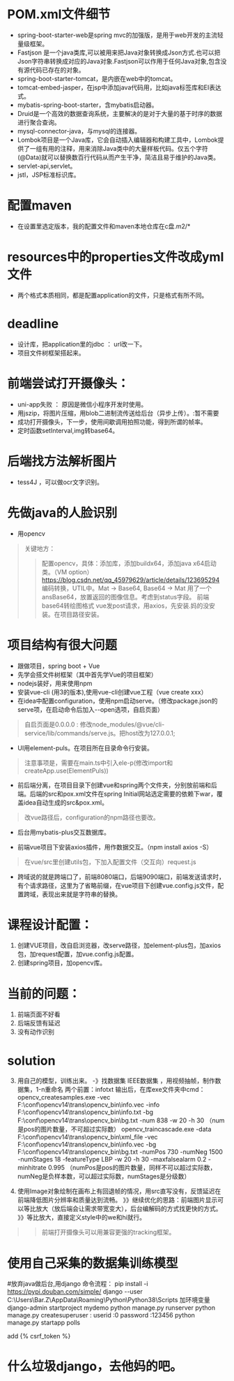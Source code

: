 # POM.xml文件细节
* spring-boot-starter-web是spring mvc的加强版，是用于web开发的主流轻量级框架。  
* Fastjson 是一个java类库,可以被用来把Java对象转换成Json方式.也可以把Json字符串转换成对应的Java对象.Fastjson可以作用于任何Java对象,包含没有源代码已存在的对象。  
* spring-boot-starter-tomcat，是内嵌在web中的tomcat。  
* tomcat-embed-jasper，在jsp中添加java代码用，比如java标签库和EI表达式。  
* mybatis-spring-boot-starter，含mybatis启动器。  
* Druid是一个高效的数据查询系统，主要解决的是对于大量的基于时序的数据进行聚合查询。  
* mysql-connector-java，与mysql的连接器。  
* Lombok项目是一个Java库，它会自动插入编辑器和构建工具中，Lombok提供了一组有用的注释，用来消除Java类中的大量样板代码。仅五个字符(@Data)就可以替换数百行代码从而产生干净，简洁且易于维护的Java类。    
* servlet-api,servlet。
* jstl，JSP标准标识库。

# 配置maven
* 在设置里选定版本，我的配置文件和maven本地仓库在c盘.m2/*

# resources中的properties文件改成yml文件
* 两个格式本质相同，都是配置application的文件，只是格式有所不同。

# deadline
* 设计库，把application里的jdbc ： url改一下。
* 项目文件树框架搭起来。

# 前端尝试打开摄像头：
* uni-app失败 ： 原因是微信小程序开发时使用。
* 用jszip，将图片压缩，用blob二进制流传送给后台（异步上传）。:暂不需要
* 成功打开摄像头，下一步，使用间歇调用拍照功能，得到所谓的帧率。
* 定时函数setInterval,img转base64。

# 后端找方法解析图片
* tess4J ，可以做ocr文字识别。

# 先做java的人脸识别
* 用opencv
>关键地方：
>>配置opencv，具体：添加库，添加buildx64，添加java x64启动类。（VM option） https://blog.csdn.net/qq_45979629/article/details/123695294
>>编码转换，UTIL中。Mat -> Base64, Base64 -> Mat
>>用了一个ansBase64，放置返回的图像信息。考虑到status字段。
>>前端base64转绘图格式
>>vue发post请求，用axios，先安装.妈的没安装。在项目路径安装。

# 项目结构有很大问题
* 跟做项目，spring boot + Vue
* 先学会搭文件树框架（其中首先学Vue的项目框架）
* nodejs装好，用来使用npm
* 安装vue-cli (用3的版本),使用vue-cli创建vue工程（vue create xxx）
* 在idea中配置configuration，使用npm启动serve。（修改package.json的serve项，在启动命令后加入--open选项，自启页面）
> 自启页面是0.0.0.0 : 修改node_modules/@vue/cli-service/lib/commands/serve.js。把host改为127.0.0.1;
* UI用element-puls。在项目所在目录命令行安装。
> 注意事项是，需要在main.ts中引入ele-p(修改import和createApp.use(ElementPuls))

* 前后端分离，在项目目录下创建vue和spring两个文件夹，分别放前端和后端。后端的src和pox.xml文件在spring Initial网站选定需要的依赖下war，覆盖idea自动生成的src&pox.xml。
>改vue路径后，configuration的npm路径也要改。

* 后台用mybatis-plus交互数据库。

* 前端vue项目下安装axios插件，用作数据交互。（npm install axios -S）
> 在vue/src里创建utils包，下加入配置文件（交互向）request.js

* 跨域说的就是跨端口了，前端8080端口，后端9090端口，前端发送请求时，有个请求路径，这里为了省略前缀，在vue项目下创建vue.config.js文件，配置跨域，表现出来就是字符串的替换。




# 课程设计配置：
1. 创建VUE项目，改自启浏览器，改serve路径，加element-plus包，加axios包，加request配置，加vue.config.js配置。
2. 创建spring项目，加opencv库。

# 当前的问题：
1. 前端页面不好看
2. 后端反馈有延迟
3. 没有动作识别 

# solution
3. 用自己的模型，训练出来。 -》找数据集 IEEE数据集 ，用视频抽帧，制作数据集，1-n重命名
两个前置：infotxt 输出后，在库exe文件夹中cmd：
opencv_createsamples.exe -vec F:\conf\opencv14\trans\opencv_bin\info.vec -info F:\conf\opencv14\trans\opencv_bin\info.txt -bg F:\conf\opencv14\trans\opencv_bin\bg.txt -num 838 -w 20 -h 30
（num是pos的图片数量，不可超过实际数）
opencv_traincascade.exe -data F:\conf\opencv14\trans\opencv_bin\xml_file -vec F:\conf\opencv14\trans\opencv_bin\info.vec -bg F:\conf\opencv14\trans\opencv_bin\bg.txt -numPos 730 -numNeg 1500 -numStages 18 -featureType LBP  -w 20 -h 30 -maxfalsealarm 0.2 -minhitrate 0.995
（numPos是pos的图片数量，同样不可以超过实际数，numNeg是负样本数，可以超过实际数，numStages是分级数）

2. 使用Image对象绘制在画布上有回退帧的情况，用src直写没有，反馈延迟在前端降低图片分辨率和质量达到流畅。
》》继续优化的思路：前端图片显示可以等比放大（放后端会让需求带宽变大），后台编解码的方式找更快的方式。
》》等比放大，直接定义style中的we和hi就行。

>>前端打开摄像头可以用兼容更强的tracking框架。

# 使用自己采集的数据集训练模型

#放弃java做后台,用django
命令流程：
pip install -i https://pypi.douban.com/simple/ django --user  
C:\Users\Bar.Z\AppData\Roaming\Python\Python38\Scripts  加环境变量  
django-admin startproject mydemo
python manage.py runserver
python manage.py createsuperuser : userid :0 password :123456
python manage.py startapp polls

<html> add  {% csrf_token %}

# 什么垃圾django，去他妈的吧。